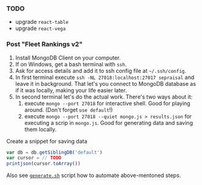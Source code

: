 ### TODO

- upgrade `react-table`
- upgrade `react-vega`


### Post "Fleet Rankings v2"

1. Install MongoDB Client on your computer.
2. If on Windows, get a bash terminal with `ssh`.
3. Ask for access details and add it to ssh config file at `~/.ssh/config`.
4. In first terminal execute `ssh -NL 27018:localhost:27017 sepraisal` and leave it in background. That let's you connect to MongoDB database as if it was locally, making your life easier later.
5. In second terminal let's do the actual work. There's two ways about it:
   1. execute `mongo --port 27018` for interactive shell. Good for playing around. (Don't forget `use default`!)
   2. execute `mongo --port 27018 --quiet mongo.js > results.json` for executing a scrip in `mongo.js`. Good for generating data and saving them locally.

Create a snippet for saving data
```js
var db = db.getSiblingDB('default')
var cursor = // TODO
printjson(cursor.toArray())
```

Also see [`generate.sh`](./static/articles/fleets/generate.sh) script how to automate above-mentoned steps.

